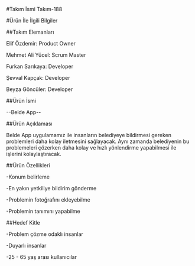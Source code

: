 #Takım İsmi
  Takım-188

#Ürün İle İlgili Bilgiler

##Takım Elemanları

Elif Özdemir: Product Owner

Mehmet Ali Yücel: Scrum Master

Furkan Sarıkaya: Developer

Şevval Kapçak: Developer

Beyza Göncüler: Developer


##Ürün İsmi

--Belde App--

##Ürün Açıklaması

Belde App uygulamamız ile insanların belediyeye bildirmesi gereken problemleri daha kolay iletmesini sağlayacak. Aynı zamanda belediyenin bu problemeleri çözerken daha kolay ve hızlı yönlendirme yapabilmesi ile işlerini kolaylaştıracak.

##Ürün Özellikleri

-Konum belirleme

-En yakın yetkiliye bildirim gönderme

-Problemin fotoğrafını ekleyebilme

-Problemin tanımını yapabilme

##Hedef Kitle

-Problem çözme odaklı insanlar 

-Duyarlı insanlar

-25 - 65 yaş arası kullanıcılar
